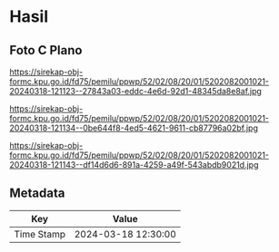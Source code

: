 # Hasil

## Foto C Plano

https://sirekap-obj-formc.kpu.go.id/fd75/pemilu/ppwp/52/02/08/20/01/5202082001021-20240318-121123--27843a03-eddc-4e6d-92d1-48345da8e8af.jpg

https://sirekap-obj-formc.kpu.go.id/fd75/pemilu/ppwp/52/02/08/20/01/5202082001021-20240318-121134--0be644f8-4ed5-4621-9611-cb87796a02bf.jpg

https://sirekap-obj-formc.kpu.go.id/fd75/pemilu/ppwp/52/02/08/20/01/5202082001021-20240318-121143--df14d6d6-891a-4259-a49f-543abdb9021d.jpg


## Metadata

| Key        | Value               |
| ---------- | ------------------- |
| Time Stamp | 2024-03-18 12:30:00 |



